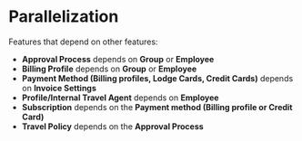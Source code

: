 # Parallelization

Features that depend on other features:

- **Approval Process** depends on **Group** or **Employee**
- **Billing Profile** depends on **Group** or **Employee**
- **Payment Method (Billing profiles, Lodge Cards, Credit Cards)** depends on **Invoice Settings**
- **Profile/Internal Travel Agent** depends on **Employee**
- **Subscription** depends on the **Payment method (Billing profile or Credit Card)**
- **Travel Policy** depends on the **Approval Process**
